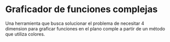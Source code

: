 # Graficador de funciones complejas
 Una herramienta que busca solucionar el problema de necesitar 4 dimension para graficar funciones en el plano comple a partir de un método que utiliza colores.
